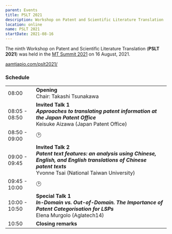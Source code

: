 ```yaml
---
parent: Events
title: PSLT 2021
description: Workshop on Patent and Scientific Literature Translation
location: online
name: PSLT 2021
startDate: 2021-08-16
---
```


The ninth Workshop on Patent and Scientific Literature Translation (**PSLT 2021**) was held in the [MT Summit 2021](mtsummit2021.md) on 16 August, 2021.

[aamtjapio.com/pslt2021/](http://www.aamtjapio.com/pslt2021/)

### Schedule

|    |    |
| -- | -- |
| 08:00 | **Opening** <br>Chair: Takashi Tsunakawa |
| 08:05 - 08:50 | **Invited Talk 1** <br>_**Approaches to translating patent information at the Japan Patent Office**_ <br>Keisuke Aizawa (Japan Patent Office) |
| 08:50 - 09:00 | 🕑 |
| 09:00 - 09:45 | **Invited Talk 2** <br>_**Patent text features: an analysis using Chinese, English, and English translations of Chinese patent texts**_ <br>Yvonne Tsai (National Taiwan University) |
| 09:45 - 10:00 | 🕑 |
| 10:00 - 10:50 | **Special Talk 1** <br>_**In-Domain vs. Out-of-Domain. The Importance of Patent Categorisation for LSPs**_ <br>Elena Murgolo (Aglatech14) |
| 10:50 | **Closing remarks** |
